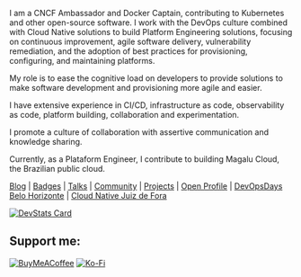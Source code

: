 I am a CNCF Ambassador and Docker Captain, contributing to Kubernetes and other open-source software. I work with the DevOps culture combined with Cloud Native solutions to build Platform Engineering solutions, focusing on continuous improvement, agile software delivery, vulnerability remediation, and the adoption of best practices for provisioning, configuring, and maintaining platforms.

My role is to ease the cognitive load on developers to provide solutions to make software development and provisioning more agile and easier.

I have extensive experience in CI/CD, infrastructure as code, observability as code, platform building, collaboration and experimentation.

I promote a culture of collaboration with assertive communication and knowledge sharing.

Currently, as a Plataform Engineer, I contribute to building Magalu Cloud, the Brazilian public cloud.

[Blog](https://www.nataliagranato.xyz) | [Badges](https://www.credly.com/users/nataliagranato) | [Talks](https://speakerdeck.com/nataliagranato) | [Community](https://colabi.io/grupos/kubedevops) | [Projects](https://github.com/Tech-Preta) | [Open Profile](https://openprofile.dev/profile/natalia.granato) | [DevOpsDays Belo Horizonte](https://www.instagram.com/devopsdaysbhz) | [Cloud Native Juiz de Fora](https://community.cncf.io/cloud-native-juiz-de-fora/) 


[![DevStats Card](https://devstats.me/?username=nataliagranato)](https://github.com/nataliagranato/devstats-card)


<h2>Support me:</h2>

  [![BuyMeACoffee](https://img.shields.io/badge/Buy%20Me%20a%20Coffee-ffdd00?style=for-the-badge&logo=buy-me-a-coffee&logoColor=black)](https://buymeacoffee.com/nataliagranato) [![Ko-Fi](https://img.shields.io/badge/Ko--fi-F16061?style=for-the-badge&logo=ko-fi&logoColor=white)](https://ko-fi.com/nataliagranato) 





